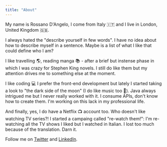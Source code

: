 ```yaml
---
title: "About"
---
```


My name is Rossano D'Angelo, I come from Italy :it: and I live in London, United Kingdom :uk:.

I always hated the "describe yourself in few words". I have no idea about how to describe myself in a sentence. Maybe is a list of what I like that could define who I am?

I like travelling :earth_americas:, reading manga :books: - after a brief but instense phase in which I was crazy for Stephen King novels. I still do like them but my attention drives me to something else at the moment.

I like coding :computer: I prefer the front-end development but lately I started taking a look to "the dark side of the moon" (I do like music too :musical_note:). Java always intrigued me but I never really worked with it. I consume APIs, don't know how to create them. I'm working on this lack in my professional life.

And finally, yes, I do have a Netflix :tv: account too. Who doesn't like watching TV series?! I started a campaing called "re-watch them!": I'm re-watching all the TV shows I liked but I watched in Italian. I lost too much because of the translation. Darn it.

Follow me on [Twitter](https://twitter.com/rossanodan) and [LinkedIn](https://www.linkedin.com/in/rossanodan/).
